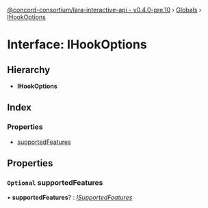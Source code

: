 [@concord-consortium/lara-interactive-api - v0.4.0-pre.10](../README.md) › [Globals](../globals.md) › [IHookOptions](ihookoptions.md)

# Interface: IHookOptions

## Hierarchy

* **IHookOptions**

## Index

### Properties

* [supportedFeatures](ihookoptions.md#optional-supportedfeatures)

## Properties

### `Optional` supportedFeatures

• **supportedFeatures**? : *[ISupportedFeatures](isupportedfeatures.md)*
